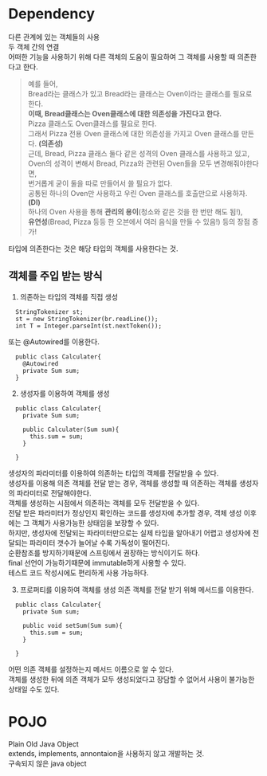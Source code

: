 # Dependency
다른 관계에 있는 객체들의 사용  
두 객체 간의 연결  
어떠한 기능을 사용하기 위해 다른 객체의 도움이 필요하여 그 객체를 사용할 때 의존한다고 한다.    

> 예를 들어,  
 Bread라는 클래스가 있고 Bread라는 클래스는 Oven이라는 클래스를 필요로 한다.  
**이때, Bread클래스는 Oven클래스에 대한 의존성을 가진다고 한다.**  
Pizza 클래스도 Oven클래스를 필요로 한다.  
그래서 Pizza 전용 Oven 클래스에 대한 의존성을 가지고 Oven 클래스를 만든다. **(의존성)**  
근데, Bread, Pizza 클래스 둘다 같은 성격의 Oven 클래스를 사용하고 있고,   
Oven의 성격이 변해서 Bread, Pizza와 관련된 Oven들을 모두 변경해줘야한다면,  
번거롭게 굳이 둘을 따로 만들어서 쓸 필요가 없다.  
공통된 하나의 Oven만 사용하고 우린 Oven 클래스를 호출만으로 사용하자.**(DI)**  
하나의 Oven 사용을 통해 **관리의 용이**(청소와 같은 것을 한 번만 해도 됨!),   
**유연성**(Bread, Pizza 등등 한 오븐에서 여러 음식을 만들 수 있음!) 등의 장점 증가!  

타입에 의존한다는 것은 해당 타입의 객체를 사용한다는 것.  

## 객체를 주입 받는 방식  
1. 의존하는 타입의 객체를 직접 생성

```
  StringTokenizer st;
  st = new StringTokenizer(br.readLine());
  int T = Integer.parseInt(st.nextToken());
```
또는 @Autowired를 이용한다. 
```
  public class Calculater{
    @Autowired
    private Sum sum;
  }
```
2. 생성자를 이용하여 객체를 생성
```
  public class Calculater{
    private Sum sum;
  
    public Calculater(Sum sum){
      this.sum = sum;
    }
  
  }
```
생성자의 파라미터를 이용하여 의존하는 타입의 객체를 전달받을 수 있다.  
생성자를 이용해 의존 객체를 전달 받는 경우, 객체를 생성할 때 의존하는 객체를 생성자의 파라미터로 전달해야한다.  
객체를 생성하는 시점에서 의존하는 객체를 모두 전달받을 수 있다.  
전달 받은 파라미터가 정상인지 확인하는 코드를 생성자에 추가할 경우, 객체 생성 이후에는 그 객체가 사용가능한 상태임을 보장할 수 있다.  
하지만, 생성자에 전달되는 파라미터만으로는 실제 타입을 알아내기 어렵고 생성자에 전달되는 파라미터 갯수가 늘어날 수록 가독성이 떨어진다.  
순환참조를 방지하기때문에 스프링에서 권장하는 방식이기도 하다.  
final 선언이 가능하기때문에 immutable하게 사용할 수 있다.  
테스트 코드 작성시에도 편리하게 사용 가능하다.  

3. 프로퍼티를 이용하여 객체를 생성
의존 객체를 전달 받기 위해 메서드를 이용한다.
```
  public class Calculater{
    private Sum sum;
  
    public void setSum(Sum sum){
      this.sum = sum;
    }
  
  }
```
어떤 의존 객체를 설정하는지 메서드 이름으로 알 수 있다.  
객체를 생성한 뒤에 의존 객체가 모두 생성되었다고 장담할 수 없어서 사용이 불가능한 상태일 수도 있다.

# POJO
  Plain Old Java Object  
  extends, implements, annontaion을 사용하지 않고 개발하는 것.  
  구속되지 않은 java object  
  
# 
